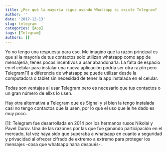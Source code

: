 ```yaml
---
title: ¿Por qué la mayoría sigue usando Whatsapp si existe Telegram?
author: ''
date: '2017-12-13'
slug: telegram
categories: [App]
tags: [Telegram]
authors: []
---
```


Yo no tengo una respuesta para eso. Me imagino que la razón principal es que si la mayoría de tus contactos solo utilizan whatsapp como app de mensajería, tenés pocos incentivos a usar abandonarla. La falta de espacio en el celular para instalar una nueva aplicación podría ser otra razón pero Telegram[1] a diferencia de whatsapp se puede utilizar desde la computadora o tablet sin necesidad de tener la app instalada en el celular. 

Todas son ventajas al usar Telegram pero es necesario que tus contactos o un gran número de ellxs lo usen.

Hay otra alternativa a Telegram que es Signal y si bien la tengo instalada casi no tengo contactos que la usen, por lo que el uso que le he dado es muy poco.

[1]: Telegram fue desarrollada en 2014 por los hermanos rusos Nikolai y Pavel Durov. Una de las razones por las que fue ganando participación en el mercado, tal vez haya sido que superaba a whatsapp en cuanto a seguridad y privacidad al ofrecer cifrado de extremo a extremo para proteger los mensajes -cosa que whatsapp haría después-.


